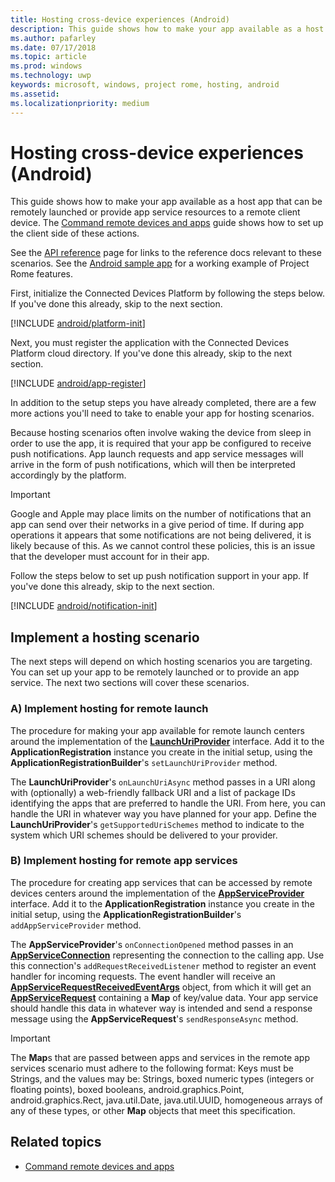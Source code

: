 ```yaml
---
title: Hosting cross-device experiences (Android)
description: This guide shows how to make your app available as a host app that can be remotely launched or provide app service resources to a remote client device.
ms.author: pafarley
ms.date: 07/17/2018
ms.topic: article
ms.prod: windows
ms.technology: uwp
keywords: microsoft, windows, project rome, hosting, android
ms.assetid: 
ms.localizationpriority: medium
---
```



# Hosting cross-device experiences (Android)

This guide shows how to make your app available as a host app that can be remotely launched or provide app service resources to a remote client device. The [Command remote devices and apps](../../../commanding/android/how-to-guides/command-remote-devices-and-apps-android.md) guide shows how to set up the client side of these actions.

See the [API reference](../api-reference/index.md) page for links to the reference docs relevant to these scenarios. See the [Android sample app](https://github.com/Microsoft/project-rome/tree/master/Android/samples) for a working example of Project Rome features.

First, initialize the Connected Devices Platform by following the steps below. If you've done this already, skip to the next section.

[!INCLUDE [android/platform-init](../../../includes/android/platform-init.md)]

Next, you must register the application with the Connected Devices Platform cloud directory. If you've done this already, skip to the next section.

[!INCLUDE [android/app-register](../../../includes/android/app-register.md)]

In addition to the setup steps you have already completed, there are a few more actions you'll need to take to enable your app for hosting scenarios.

Because hosting scenarios often involve waking the device from sleep in order to use the app, it is required that your app be configured to receive push notifications. App launch requests and app service messages will arrive in the form of push notifications, which will then be interpreted accordingly by the platform.

> [!IMPORTANT]
> Google and Apple may place limits on the number of notifications that an app can send over their networks in a give period of time. If during app operations it appears that some notifications are not being delivered, it is likely because of this. As we cannot control these policies, this is an issue that the developer must account for in their app.

Follow the steps below to set up push notification support in your app. If you've done this already, skip to the next section.

[!INCLUDE [android/notification-init](../../../includes/android/notification-init.md)]

## Implement a hosting scenario

The next steps will depend on which hosting scenarios you are targeting. You can set up your app to be remotely launched or to provide an app service. The next two sections will cover these scenarios.

### A) Implement hosting for remote launch
The procedure for making your app available for remote launch centers around the implementation of the **[LaunchUriProvider](https://docs.microsoft.com/java/api/com.microsoft.connecteddevices.hosting._launch_uri_provider)** interface. Add it to the **ApplicationRegistration** instance you create in the initial setup, using the **ApplicationRegistrationBuilder**'s `setLaunchUriProvider` method. 

The **LaunchUriProvider**'s `onLaunchUriAsync` method passes in a URI along with (optionally) a web-friendly fallback URI and a list of package IDs identifying the apps that are preferred to handle the URI. From here, you can handle the URI in whatever way you have planned for your app. Define the **LaunchUriProvider**'s `getSupportedUriSchemes` method to indicate to the system which URI schemes should be delivered to your provider.

### B) Implement hosting for remote app services
The procedure for creating app services that can be accessed by remote devices centers around the implementation of the **[AppServiceProvider](https://docs.microsoft.com/java/api/com.microsoft.connecteddevices.hosting._app_service_provider)** interface. Add it to the **ApplicationRegistration** instance you create in the initial setup, using the **ApplicationRegistrationBuilder**'s `addAppServiceProvider` method. 

The **AppServiceProvider**'s `onConnectionOpened` method passes in an **[AppServiceConnection](https://docs.microsoft.com/java/api/com.microsoft.connecteddevices.commanding._app_service_connection)** representing the connection to the calling app. Use this connection's `addRequestReceivedListener` method to register an event handler for incoming requests. The event handler will receive an **[AppServiceRequestReceivedEventArgs](https://docs.microsoft.com/java/api/com.microsoft.connecteddevices.commanding._app_service_request_received_event_args)** object, from which it will get an **[AppServiceRequest](https://docs.microsoft.com/java/api/com.microsoft.connecteddevices.commanding._app_service_request)** containing a **Map** of key/value data. Your app service should handle this data in whatever way is intended and send a response message using the **AppServiceRequest**'s `sendResponseAsync` method.

> [!IMPORTANT]
> The **Map**s that are passed between apps and services in the remote app services scenario must adhere to the following format: Keys must be Strings, and the values may be: Strings, boxed numeric types (integers or floating points), boxed booleans, android.graphics.Point, android.graphics.Rect, java.util.Date, java.util.UUID, homogeneous arrays of any of these types, or other **Map** objects that meet this specification.

## Related topics
* [Command remote devices and apps](../../../commanding/android/how-to-guides/command-remote-devices-and-apps-android.md)

